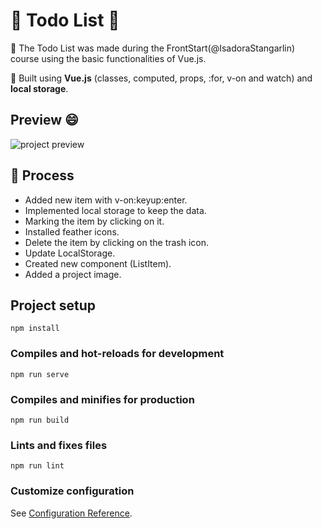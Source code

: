 # :page_facing_up: Todo List :page_facing_up:

:round_pushpin: The Todo List was made during the FrontStart(@IsadoraStangarlin) course using the basic functionalities of Vue.js.

:round_pushpin: Built using **Vue.js** (classes, computed, props, :for, v-on and watch) and **local storage**.

## Preview :smile:

![project preview](https://github.com/RaissaMoreira/vue-todoList/blob/master/src/assets/image.png?raw=true)

## :round_pushpin: Process

* Added new item with v-on:keyup:enter.
* Implemented local storage to keep the data.
* Marking the item by clicking on it.
* Installed feather icons.
* Delete the item by clicking on the trash icon.
* Update LocalStorage.
* Created new component (ListItem).
* Added a project image.

## Project setup
```
npm install
```

### Compiles and hot-reloads for development
```
npm run serve
```

### Compiles and minifies for production
```
npm run build
```

### Lints and fixes files
```
npm run lint
```

### Customize configuration
See [Configuration Reference](https://cli.vuejs.org/config/).
